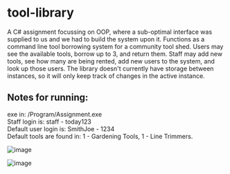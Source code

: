 # tool-library
A C# assignment focussing on OOP, where a sub-optimal interface was supplied to us and we had to build the system upon it. 
Functions as a command line tool borrowing system for a community tool shed. Users may see the available tools, borrow up to 3, and return them. 
Staff may add new tools, see how many are being rented, add new users to the system, and look up those users.
The library doesn't currently have storage between instances, so it will only keep track of changes in the active instance.

## Notes for running:
exe in: /Program/Assignment.exe<br>
Staff login is: staff - today123<br>
Default user login is: SmithJoe - 1234<br>
Default tools are found in: 1 - Gardening Tools, 1 - Line Trimmers.


![image](https://user-images.githubusercontent.com/82748756/162881964-6abfde79-c31f-4e01-b55d-7e01e3a93f27.png)

![image](https://user-images.githubusercontent.com/82748756/162882064-cf3fcab5-8ac7-4a68-9e5d-cc2b3fbbb20d.png)
